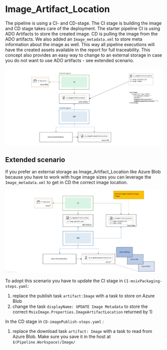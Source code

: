 # Image_Artifact_Location

The pipeline is using a CI- and CD-stage. The CI stage is building the image and CD stage takes care of the deployment. The starter pipeline CI is using ADO Artifacts to store the created image. CD is pulling the image from the ADO artifacts. We also added an ```Image_metadata.xml``` to store meta information about the image as well. This way all pipeline executions will have the created assets available in the report for full traceability. This concept also provides an easy way to change to an external storage in case you do not want to use ADO artifacts - see extended scenario.

![Image_Artificat_Location](doc/images/../../image_artifact_location.jpg)

## Extended scenario 

If you prefer an external storage as Image_Artifact_Location like Azure Blob because you have  to work with huge image sizes you can leverage 
the ```Image_metadata.xml``` to get in CD the correct image location.

![Image_Artificat_Location_Extended](doc/images/../../image_artifact_location_ext.jpg)

To adopt this scenario you have to update the CI stage in ```CI-msixPackaging-steps.yaml```:
1) replace the publish task  ```artifact:Image``` with a task to store on Azure Blob
2) change the task ```displayName: UPDATE Image Metadata``` to store the correct ```MsixImage.Properties.ImageArtifactLocation``` returned by 1)

In the CD stage in ```CD-imagePublish-steps.yaml``` :
1) replace the download task ```artifact: Image``` with a task to read from Azure Blob. Make sure you save it in the host at ```$(Pipeline.Workspace)/Image/``` 
